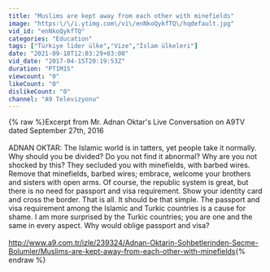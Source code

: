 ```yaml
---
title: "Muslims are kept away from each other with minefields"
image: "https:\/\/i.ytimg.com\/vi\/enNkoQykfTQ\/hqdefault.jpg"
vid_id: "enNkoQykfTQ"
categories: "Education"
tags: ["Türkiye lider ülke","Vize","İslam ülkeleri"]
date: "2021-09-18T12:03:29+03:00"
vid_date: "2017-04-15T20:19:53Z"
duration: "PT1M1S"
viewcount: "0"
likeCount: "0"
dislikeCount: "0"
channel: "A9 Televizyonu"
---
```

{% raw %}Excerpt from Mr. Adnan Oktar's Live Conversation on A9TV dated September 27th, 2016<br /><br />ADNAN OKTAR: The Islamic world is in tatters, yet people take it normally. Why should you be divided? Do you not find it abnormal? Why are you not shocked by this? They secluded you with minefields, with barbed wires. Remove that minefields, barbed wires; embrace, welcome your brothers and sisters with open arms. Of course, the republic system is great, but there is no need for passport and visa requirement. Show your identity card and cross the border. That is all. It should be that simple. The passport and visa requirement among the Islamic and Turkic countries is a cause for shame. I am more surprised by the Turkic countries; you are one and the same in every aspect. Why would oblige passport and visa?<br /><br /><a rel="nofollow" target="blank" href="http://www.a9.com.tr/izle/239324/Adnan-Oktarin-Sohbetlerinden-Secme-Bolumler/Muslims-are-kept-away-from-each-other-with-minefields">http://www.a9.com.tr/izle/239324/Adnan-Oktarin-Sohbetlerinden-Secme-Bolumler/Muslims-are-kept-away-from-each-other-with-minefields</a>{% endraw %}
